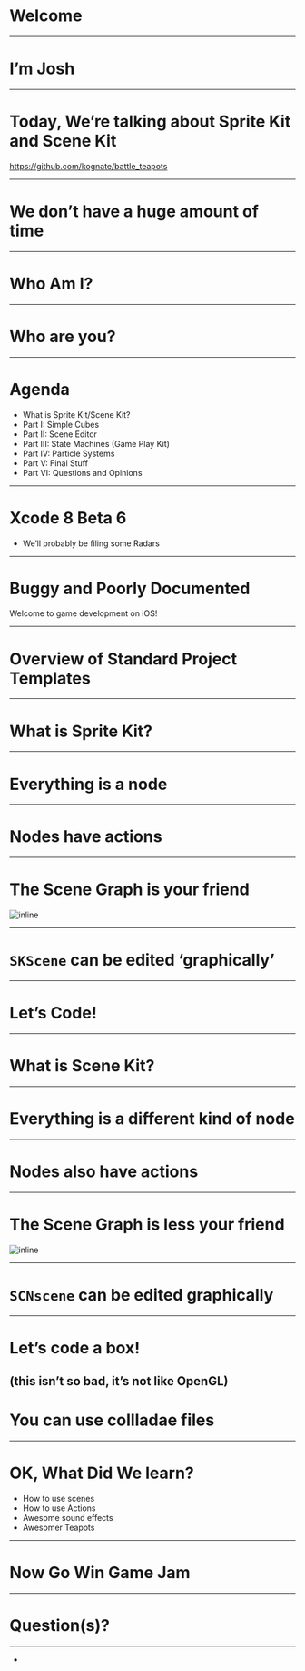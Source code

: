 # Welcome

---

# I’m Josh

---

# Today, We’re talking about Sprite Kit and Scene Kit

https://github.com/kognate/battle_teapots

---

# We don’t have a huge amount of time

---

# Who Am I?

---

# Who are you?

---

# Agenda

- What is Sprite Kit/Scene Kit?
- Part I:  Simple Cubes
- Part II: Scene Editor
- Part III: State Machines (Game Play Kit)
- Part IV: Particle Systems
- Part V: Final Stuff
- Part VI:  Questions and Opinions

---

# Xcode 8 Beta 6
- We’ll probably be filing some Radars

---

# Buggy and Poorly Documented

Welcome to game development on iOS!

---
# Overview of Standard Project Templates
---

# What is Sprite Kit?
---

# Everything is a node
---

# Nodes have actions
---

# The Scene Graph is your friend

![inline](SpriteKitGraph.png)

---

# `SKScene` can be edited ‘graphically’

---

# Let’s Code!
---

# What is Scene Kit?
---

# Everything is a different kind of node
---

# Nodes also have actions
---

# The Scene Graph is less your friend
![inline](SCNGraph.png)

---

# `SCNscene` can be edited graphically
---

# Let’s code a box!
(this isn’t so bad, it’s not like OpenGL)
---

# You can use collladae files

---

# OK, What Did We learn?
  - How to use scenes
  - How to use Actions
  - Awesome sound effects
  - Awesomer Teapots

---

# Now Go Win Game Jam
---

# Question(s)?
---









- 